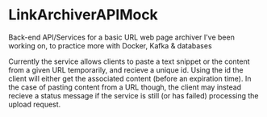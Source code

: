 # LinkArchiverAPIMock
Back-end API/Services for a basic URL web page archiver I've been working on, to practice more with Docker, Kafka &amp; databases

Currently the service allows clients to paste a text snippet or the content from a given URL temporarily, and recieve a unique id. Using the id the client will either get the associated content (before an expiration time). In the case of pasting content from a URL though, the client may instead recieve a status message if the service is still (or has failed) processing the upload request. 